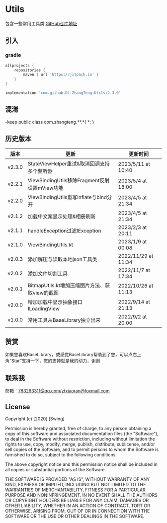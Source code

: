 # Utils

包含一些常用工具类
[GitHub仓库地址](https://github.com/DL-ZhangTeng/Utils)

## 引入

### gradle

```groovy
allprojects {
    repositories {
        maven { url 'https://jitpack.io' }
    }
}

implementation 'com.github.DL-ZhangTeng:Utils:2.3.0'
```

## 混淆

-keep public class com.zhangteng.**.*{ *; }

## 历史版本

| 版本     | 更新                                    | 更新时间                |
|--------|---------------------------------------|---------------------|
| v2.3.0 | StateViewHelper重试&取消回调支持多个监听器         | 2023/5/11 at 10:40  |
| v2.2.1 | ViewBindingUtils移除Fragment反射设置mView功能 | 2023/5/4 at 18:00   |
| v2.2.0 | ViewBindingUtils重写inflate与bind分开      | 2023/4/5 at 21:34   |
| v2.1.2 | 加载中文案显示处理&相册刷新                        | 2023/4/5 at 21:34   |
| v2.1.1 | handleException过滤IException           | 2023/2/3 at 20:11   |
| v2.1.0 | ViewBindingUtils.kt                   | 2023/1/9 at 00:08   |
| v2.0.3 | 添加解压与读取本地json工具类                      | 2022/11/29 at 11:34 |
| v2.0.2 | 添加文件切割工具                              | 2022/11/7 at 17:34  |
| v2.0.1 | BitmapUtils.kt增加压缩图片方法、获取view的截图      | 2022/10/26 at 11:13 |
| v2.0.0 | 增加加载中显示抽象接口ILoadingView               | 2022/9/14 at 21:13  |
| v1.0.0 | 常用工具从BaseLibrary独立出来                  | 2022/9/2 at 20:00   |

## 赞赏

如果您喜欢BaseLibrary，或感觉BaseLibrary帮助到了您，可以点右上角“Star”支持一下，您的支持就是我的动力，谢谢

## 联系我

邮箱：763263311@qq.com/ztxiaoran@foxmail.com

## License

Copyright (c) [2020] [Swing]

Permission is hereby granted, free of charge, to any person obtaining a copy
of this software and associated documentation files (the "Software"), to deal
in the Software without restriction, including without limitation the rights
to use, copy, modify, merge, publish, distribute, sublicense, and/or sell
copies of the Software, and to permit persons to whom the Software is
furnished to do so, subject to the following conditions:

The above copyright notice and this permission notice shall be included in all
copies or substantial portions of the Software.

THE SOFTWARE IS PROVIDED "AS IS", WITHOUT WARRANTY OF ANY KIND, EXPRESS OR
IMPLIED, INCLUDING BUT NOT LIMITED TO THE WARRANTIES OF MERCHANTABILITY,
FITNESS FOR A PARTICULAR PURPOSE AND NONINFRINGEMENT. IN NO EVENT SHALL THE
AUTHORS OR COPYRIGHT HOLDERS BE LIABLE FOR ANY CLAIM, DAMAGES OR OTHER
LIABILITY, WHETHER IN AN ACTION OF CONTRACT, TORT OR OTHERWISE, ARISING FROM,
OUT OF OR IN CONNECTION WITH THE SOFTWARE OR THE USE OR OTHER DEALINGS IN THE
SOFTWARE.

